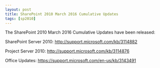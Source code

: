 ```yaml
---
layout: post
title: SharePoint 2010 March 2016 Cumulative Updates
tags: [sp2010]
---
```


The SharePoint 2010 March 2016 Cumulative Updates have been released:

SharePoint Server 2010: <http://support.microsoft.com/kb/3114882>

Project Server 2010: <http://support.microsoft.com/kb/3114876>

Office Updates: <https://support.microsoft.com/en-us/kb/3143491>